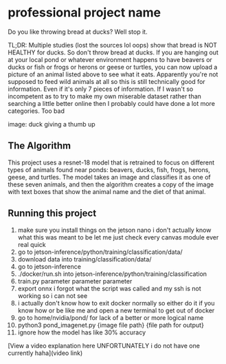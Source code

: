 # professional project name

Do you like throwing bread at ducks? Well stop it.

TL;DR: Multiple studies (lost the sources lol oops) show that bread is NOT HEALTHY for ducks. So don't throw bread at ducks. If you are hanging out at your local pond or whatever environment happens to have beavers or ducks or fish or frogs or herons or geese or turtles, you can now upload a picture of an animal listed above to see what it eats. Apparently you're not supposed to feed wild animals at all so this is still technically good for information. Even if it's only 7 pieces of information. If I wasn't so incompetent as to try to make my own miserable dataset rather than searching a little better online then I probably could have done a lot more categories. Too bad

image: duck giving a thumb up

## The Algorithm

This project uses a resnet-18 model that is retrained to focus on different types of animals found near ponds: beavers, ducks, fish, frogs, herons, geese, and turtles. The model takes an image and classifies it as one of these seven animals, and then the algorithm creates a copy of the image with text boxes that show the animal name and the diet of that animal.

## Running this project

1. make sure you install things on the jetson nano i don't actually know what this was meant to be let me just check every canvas module ever real quick
2. go to jetson-inference/python/training/classification/data/
3. download data into training/classification/data/
4. go to jetson-inference
5. ./docker/run.sh into jetson-inference/python/training/classification
6. train.py parameter parameter parameter
7. export onnx i forgot what the script was called and my ssh is not working so i can not see
8. i actually don't know how to exit docker normally so either do it if you know how or be like me and open a new terminal to get out of docker
9. go to home/nvidia/pond/ for lack of a better or more logical name
10. python3 pond_imagenet.py {image file path} {file path for output}
11. ignore how the model has like 30% accuracy 

[View a video explanation here UNFORTUNATELY i do not have one currently haha](video link)
